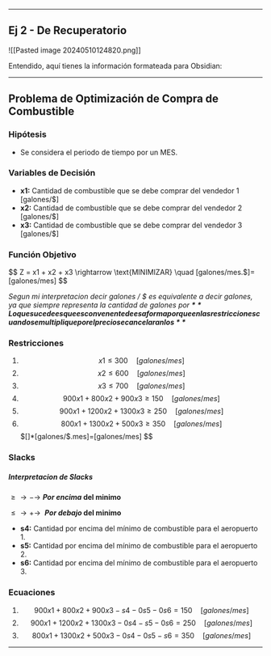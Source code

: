 

----
## Ej 2 - De Recuperatorio

![[Pasted image 20240510124820.png]]


Entendido, aquí tienes la información formateada para Obsidian:

---

## Problema de Optimización de Compra de Combustible

### Hipótesis

- Se considera el periodo de tiempo por un MES.

### Variables de Decisión

- **x1:** Cantidad de combustible que se debe comprar del vendedor 1 [galones/$]
- **x2:** Cantidad de combustible que se debe comprar del vendedor 2 [galones/$]
- **x3:** Cantidad de combustible que se debe comprar del vendedor 3 [galones/$]

### Función Objetivo


$$ Z = x1 + x2 + x3 \rightarrow \text{MINIMIZAR} \quad [galones/mes.$]=[galones/mes] $$

*Segun mi interpretacion decir galones / $ es equivalente a decir galones, ya que siempre representa la cantidad de galones por **$**
Lo que sucede es que es convenente de esa forma porque en las restricciones cuando se multiplique por el precio se cancelaran los **$***


### Restricciones


1. $$ x1 \leq 300 \quad [galones/mes] $$
2. $$ x2 \leq 600 \quad [galones/mes] $$
3. $$ x3 \leq 700 \quad [galones/mes] $$
4. $$ 900x1 + 800x2 + 900x3 \geq 150 \quad [galones/mes] $$
5. $$ 900x1 + 1200x2 + 1300x3 \geq 250 \quad [galones/mes] $$
6. $$ 800x1 + 1300x2 + 500x3 \geq 350 \quad [galones/mes] $$
$$[$]*[galones/$.mes]=[galones/mes] $$

### Slacks
##### Interpretacion de Slacks

$≥ →-→$ ***Por* *encima* del minimo**

$≤ →+→$  ***Por debajo* del minimo**

- **s4:** Cantidad por encima del mínimo de combustible para el aeropuerto 1.
- **s5:** Cantidad por encima del mínimo de combustible para el aeropuerto 2.
- **s6:** Cantidad por encima del mínimo de combustible para el aeropuerto 3.

### Ecuaciones

1. $$ 900x1 + 800x2 + 900x3 - s4 - 0s5 - 0s6 = 150 \quad [galones/mes] $$
2. $$ 900x1 + 1200x2 + 1300x3 - 0s4 - s5 - 0s6 = 250 \quad [galones/mes] $$
3. $$ 800x1 + 1300x2 + 500x3 - 0s4 - 0s5 - s6 = 350 \quad [galones/mes] $$







---
